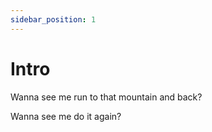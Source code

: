```yaml
---
sidebar_position: 1
---
```


# Intro

Wanna see me run to that mountain and back?

Wanna see me do it again?